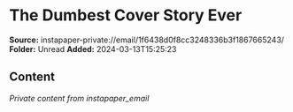# The Dumbest Cover Story Ever

**Source:** instapaper-private://email/1f6438d0f8cc3248336b3f1867665243/
**Folder:** Unread
**Added:** 2024-03-13T15:25:23




## Content
*Private content from instapaper_email*
